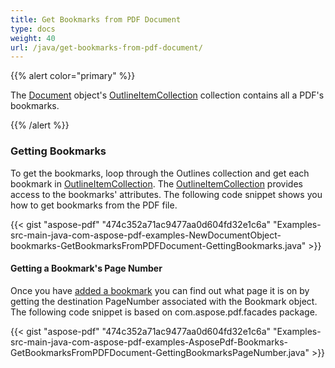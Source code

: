 ```yaml
---
title: Get Bookmarks from PDF Document
type: docs
weight: 40
url: /java/get-bookmarks-from-pdf-document/
---
```


{{% alert color="primary" %}} 

The [Document](https://apireference.aspose.com/java/pdf/com.aspose.pdf/Document) object's [OutlineItemCollection](https://apireference.aspose.com/java/pdf/com.aspose.pdf/OutlineItemCollection) collection contains all a PDF's bookmarks.

{{% /alert %}} 
### **Getting Bookmarks**
To get the bookmarks, loop through the Outlines collection and get each bookmark in [OutlineItemCollection](https://apireference.aspose.com/java/pdf/com.aspose.pdf/OutlineCollection). The [OutlineItemCollection](https://apireference.aspose.com/java/pdf/com.aspose.pdf/OutlineCollection) provides access to the bookmarks' attributes. The following code snippet shows you how to get bookmarks from the PDF file.

{{< gist "aspose-pdf" "474c352a71ac9477aa0d604fd32e1c6a" "Examples-src-main-java-com-aspose-pdf-examples-NewDocumentObject-bookmarks-GetBookmarksFromPDFDocument-GettingBookmarks.java" >}}


#### **Getting a Bookmark's Page Number**
Once you have [added a bookmark](/pdf/java/add-a-bookmark-to-a-pdf-document/) you can find out what page it is on by getting the destination PageNumber associated with the Bookmark object. The following code snippet is based on com.aspose.pdf.facades package.

{{< gist "aspose-pdf" "474c352a71ac9477aa0d604fd32e1c6a" "Examples-src-main-java-com-aspose-pdf-examples-AsposePdf-Bookmarks-GetBookmarksFromPDFDocument-GettingBookmarksPageNumber.java" >}}
